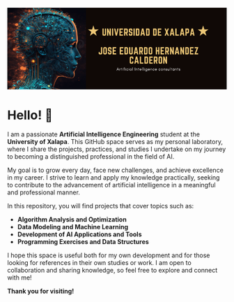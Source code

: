 ![Artificial Intelligence Consultants](./Portada_README.png)

# Hello! 👋

I am a passionate **Artificial Intelligence Engineering** student at the **University of Xalapa**. This GitHub space serves as my personal laboratory, where I share the projects, practices, and studies I undertake on my journey to becoming a distinguished professional in the field of AI.

My goal is to grow every day, face new challenges, and achieve excellence in my career. I strive to learn and apply my knowledge practically, seeking to contribute to the advancement of artificial intelligence in a meaningful and professional manner.

In this repository, you will find projects that cover topics such as:

- **Algorithm Analysis and Optimization**
- **Data Modeling and Machine Learning**
- **Development of AI Applications and Tools**
- **Programming Exercises and Data Structures**

I hope this space is useful both for my own development and for those looking for references in their own studies or work. I am open to collaboration and sharing knowledge, so feel free to explore and connect with me!

**Thank you for visiting!**
